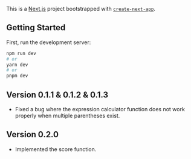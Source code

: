 This is a [Next.js](https://nextjs.org/) project bootstrapped with [`create-next-app`](https://github.com/vercel/next.js/tree/canary/packages/create-next-app).

## Getting Started

First, run the development server:

```bash
npm run dev
# or
yarn dev
# or
pnpm dev
```

## Version 0.1.1 & 0.1.2 & 0.1.3

- Fixed a bug where the expression calculator function does not work properly when multiple parentheses exist.

## Version 0.2.0

- Implemented the score function.